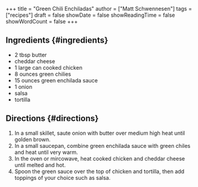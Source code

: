 +++
title = "Green Chili Enchiladas"
author = ["Matt Schwennesen"]
tags = ["recipes"]
draft = false
showDate = false
showReadingTime = false
showWordCount = false
+++

## Ingredients {#ingredients}

-   2 tbsp butter
-   cheddar cheese
-   1 large can cooked chicken
-   8 ounces green chilies
-   15 ounces green enchilada sauce
-   1 onion
-   salsa
-   tortilla


## Directions {#directions}

1.  In a small skillet, saute onion with butter over medium high heat until
    golden brown.
2.  In a small saucepan, combine green enchilada sauce with green chiles and heat
    until very warm.
3.  In the oven or mircowave, heat cooked chicken and cheddar cheese until melted
    and hot.
4.  Spoon the green sauce over the top of chicken and tortilla, then add toppings
    of your choice such as salsa.
